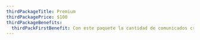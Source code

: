 ```yaml
---
thirdPackageTitle: Premium
thirdPackagePrice: $100
thirdPackageBenefits:
  thirdPackFirstBenefit: Con este paquete la cantidad de comunicados creados no es algo en que pensar.
---
```


